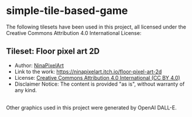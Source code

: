 # simple-tile-based-game

The following tilesets have been used in this project, all licensed under the Creative Commons Attribution 4.0 International License:


## Tileset: Floor pixel art 2D
- Author: [NinaPixelArt](https://ninapixelart.itch.io/)
- Link to the work: https://ninapixelart.itch.io/floor-pixel-art-2d
- License: [Creative Commons Attribution 4.0 International (CC BY 4.0)](http://creativecommons.org/licenses/by/4.0/)
- Disclaimer Notice: The content is provided "as is", without warranty of any kind.

<br />
Other graphics used in this project were generated by OpenAI DALL-E.
